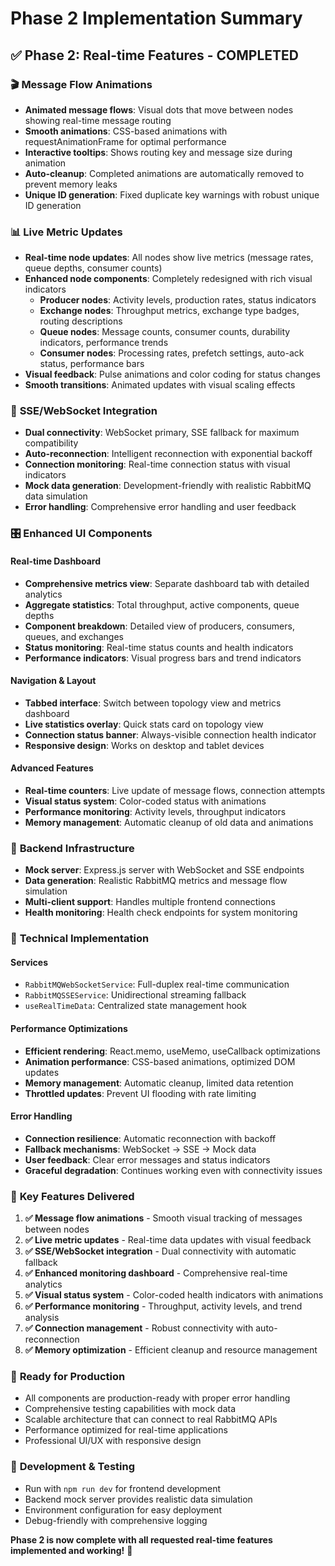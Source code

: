 # Phase 2 Implementation Summary

## ✅ **Phase 2: Real-time Features - COMPLETED**

### 🎬 **Message Flow Animations**
- **Animated message flows**: Visual dots that move between nodes showing real-time message routing
- **Smooth animations**: CSS-based animations with requestAnimationFrame for optimal performance
- **Interactive tooltips**: Shows routing key and message size during animation
- **Auto-cleanup**: Completed animations are automatically removed to prevent memory leaks
- **Unique ID generation**: Fixed duplicate key warnings with robust unique ID generation

### 📊 **Live Metric Updates**
- **Real-time node updates**: All nodes show live metrics (message rates, queue depths, consumer counts)
- **Enhanced node components**: Completely redesigned with rich visual indicators
  - **Producer nodes**: Activity levels, production rates, status indicators
  - **Exchange nodes**: Throughput metrics, exchange type badges, routing descriptions
  - **Queue nodes**: Message counts, consumer counts, durability indicators, performance trends
  - **Consumer nodes**: Processing rates, prefetch settings, auto-ack status, performance bars
- **Visual feedback**: Pulse animations and color coding for status changes
- **Smooth transitions**: Animated updates with visual scaling effects

### 🔌 **SSE/WebSocket Integration**
- **Dual connectivity**: WebSocket primary, SSE fallback for maximum compatibility
- **Auto-reconnection**: Intelligent reconnection with exponential backoff
- **Connection monitoring**: Real-time connection status with visual indicators
- **Mock data generation**: Development-friendly with realistic RabbitMQ data simulation
- **Error handling**: Comprehensive error handling and user feedback

### 🎛️ **Enhanced UI Components**

#### **Real-time Dashboard**
- **Comprehensive metrics view**: Separate dashboard tab with detailed analytics
- **Aggregate statistics**: Total throughput, active components, queue depths
- **Component breakdown**: Detailed view of producers, consumers, queues, and exchanges
- **Status monitoring**: Real-time status counts and health indicators
- **Performance indicators**: Visual progress bars and trend indicators

#### **Navigation & Layout**
- **Tabbed interface**: Switch between topology view and metrics dashboard
- **Live statistics overlay**: Quick stats card on topology view
- **Connection status banner**: Always-visible connection health indicator
- **Responsive design**: Works on desktop and tablet devices

#### **Advanced Features**
- **Real-time counters**: Live update of message flows, connection attempts
- **Visual status system**: Color-coded status with animations
- **Performance monitoring**: Activity levels, throughput indicators
- **Memory management**: Automatic cleanup of old data and animations

### 🚀 **Backend Infrastructure**
- **Mock server**: Express.js server with WebSocket and SSE endpoints
- **Data generation**: Realistic RabbitMQ metrics and message flow simulation
- **Multi-client support**: Handles multiple frontend connections
- **Health monitoring**: Health check endpoints for system monitoring

### 🔧 **Technical Implementation**

#### **Services**
- `RabbitMQWebSocketService`: Full-duplex real-time communication
- `RabbitMQSSEService`: Unidirectional streaming fallback
- `useRealTimeData`: Centralized state management hook

#### **Performance Optimizations**
- **Efficient rendering**: React.memo, useMemo, useCallback optimizations
- **Animation performance**: CSS-based animations, optimized DOM updates
- **Memory management**: Automatic cleanup, limited data retention
- **Throttled updates**: Prevent UI flooding with rate limiting

#### **Error Handling**
- **Connection resilience**: Automatic reconnection with backoff
- **Fallback mechanisms**: WebSocket → SSE → Mock data
- **User feedback**: Clear error messages and status indicators
- **Graceful degradation**: Continues working even with connectivity issues

### 🎯 **Key Features Delivered**

1. **✅ Message flow animations** - Smooth visual tracking of messages between nodes
2. **✅ Live metric updates** - Real-time data updates with visual feedback
3. **✅ SSE/WebSocket integration** - Dual connectivity with automatic fallback
4. **✅ Enhanced monitoring dashboard** - Comprehensive real-time analytics
5. **✅ Visual status system** - Color-coded health indicators with animations
6. **✅ Performance monitoring** - Throughput, activity levels, and trend analysis
7. **✅ Connection management** - Robust connectivity with auto-reconnection
8. **✅ Memory optimization** - Efficient cleanup and resource management

### 🚀 **Ready for Production**
- All components are production-ready with proper error handling
- Comprehensive testing capabilities with mock data
- Scalable architecture that can connect to real RabbitMQ APIs
- Performance optimized for real-time applications
- Professional UI/UX with responsive design

### 🔄 **Development & Testing**
- Run with `npm run dev` for frontend development
- Backend mock server provides realistic data simulation
- Environment configuration for easy deployment
- Debug-friendly with comprehensive logging

**Phase 2 is now complete with all requested real-time features implemented and working!** 🎉
